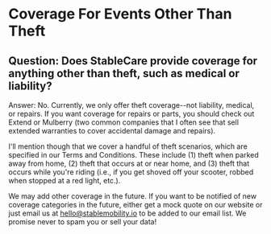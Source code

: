 # Coverage For Events Other Than Theft

## Question: Does StableCare provide coverage for anything other than theft, such as medical or liability?

Answer: No. Currently, we only offer theft coverage--not liability, medical, or repairs. If you want coverage for repairs or parts, you should check out Extend or Mulberry (two common companies that I often see that sell extended warranties to cover accidental damage and repairs).

I'll mention though that we cover a handful of theft scenarios, which are specified in our Terms and Conditions. These include (1) theft when parked away from home, (2) theft that occurs at or near home, and (3) theft that occurs while you're riding (i.e., if you get shoved off your scooter, robbed when stopped at a red light, etc.).

We may add other coverage in the future. If you want to be notified of new coverage categories in the future, either get a mock quote on our website or just email us at hello@stablemobility.io to be added to our email list. We promise never to spam you or sell your data!
